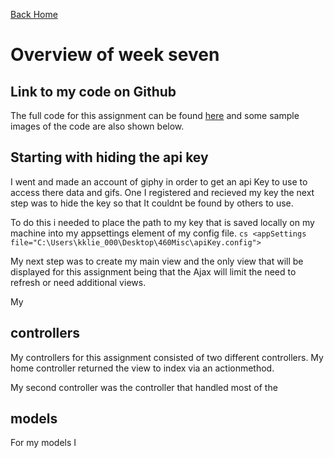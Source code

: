 
<a href="../../index.html" class="btn btn-primary btl-md" role="button">Back Home </a>

# Overview of week seven



## Link to my code on Github
The full code for this assignment can be found [here](https://github.com/kollklienstuber/460/tree/master/weeks/week_7) and some sample images of the code are also shown below.  


## Starting with hiding the api key
I went and made an account of giphy in order to get an api Key to use to access there data and gifs. One I registered and recieved my key the next step was to hide the key so that It couldnt be found by others to use.

To do this i needed to place the path to my key that is saved locally on my machine into my appsettings element of my config file.
 ```cs <appSettings file="C:\Users\kklie_000\Desktop\460Misc\apiKey.config"> ```



My next step was to create my main view and the only view that will be displayed for this assignment being that the Ajax will limit the need to refresh or need additional views.


My  


## controllers

My controllers for this assignment consisted of two different controllers. 
My home controller returned the view to index via an actionmethod.

My second controller was the controller that handled most of the 


## models 
For my models I 



